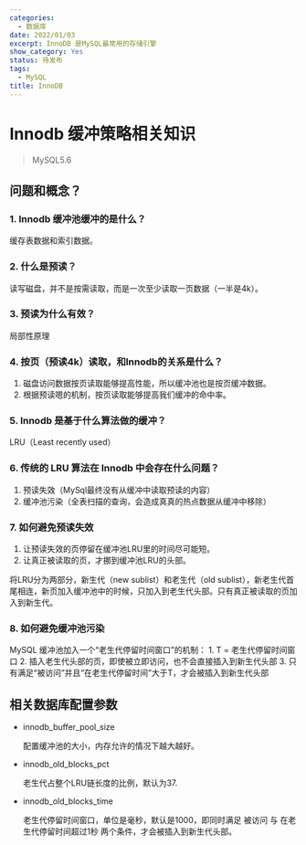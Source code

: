 ```yaml
---
categories:
  - 数据库
date: 2022/01/03
excerpt: InnoDB 是MySQL最常用的存储引擎
show_category: Yes
status: 待发布
tags:
  - MySQL
title: InnoDB
---
```



# Innodb 缓冲策略相关知识

> MySQL5.6
> 

## 问题和概念？

### 1. Innodb 缓冲池缓冲的是什么？

缓存表数据和索引数据。

### 2. 什么是预读？

读写磁盘，并不是按需读取，而是一次至少读取一页数据（一半是4k）。

### 3. 预读为什么有效？

局部性原理

### 4. 按页（预读4k）读取，和Innodb的关系是什么？

1. 磁盘访问数据按页读取能够提高性能，所以缓冲池也是按页缓冲数据。
2. 根据预读嗯的机制，按页读取能够提高我们缓冲的命中率。

### 5. Innodb 是基于什么算法做的缓冲？

LRU（Least recently used）

### 6. 传统的 LRU 算法在 Innodb 中会存在什么问题？

1. 预读失效（MySql最终没有从缓冲中读取预读的内容）
2. 缓冲池污染（全表扫描的查询，会造成真真的热点数据从缓冲中移除）

### 7. 如何避免预读失效

1. 让预读失效的页停留在缓冲池LRU里的时间尽可能短。
2. 让真正被读取的页，才挪到缓冲池LRU的头部。

将LRU分为两部分，新生代（new sublist）和老生代（old sublist），新老生代首尾相连，新页加入缓冲池中的时候，只加入到老生代头部。只有真正被读取的页加入到新生代。

### 8. 如何避免缓冲池污染

MySQL 缓冲池加入一个“老生代停留时间窗口”的机制： 1. T = 老生代停留时间窗口 2. 插入老生代头部的页，即使被立即访问，也不会直接插入到新生代头部 3. 只有满足“被访问”并且“在老生代停留时间”大于T，才会被插入到新生代头部

## 相关数据库配置参数

- innodb_buffer_pool_size
    
    配置缓冲池的大小，内存允许的情况下越大越好。
    
- innodb_old_blocks_pct
    
    老生代占整个LRU链长度的比例，默认为37.
    
- innodb_old_blocks_time
    
    老生代停留时间窗口，单位是毫秒，默认是1000，即同时满足 被访问 与 在老生代停留时间超过1秒 两个条件，才会被插入到新生代头部。